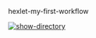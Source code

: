 hexlet-my-first-workflow

[![show-directory](https://github.com/lisaCookie/hexlet-my-first-workflow-/actions/workflows/show-directory.yml/badge.svg)](https://github.com/lisaCookie/hexlet-my-first-workflow-/actions/workflows/show-directory.yml)
